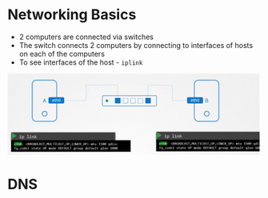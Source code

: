 # Networking Basics
- 2 computers are connected via switches
- The switch connects 2 computers by connecting to interfaces of hosts on each of the computers
- To see interfaces of the host - `iplink`

![alt text](image-3.png)
# DNS